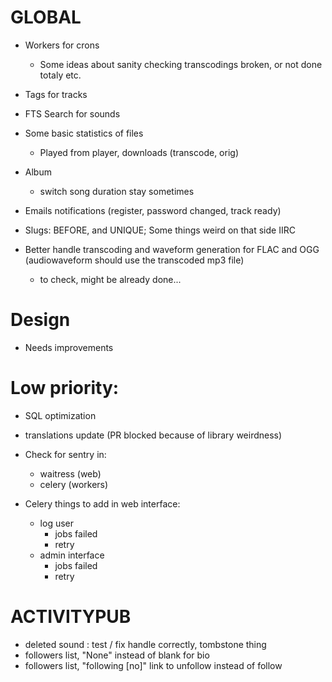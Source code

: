# GLOBAL

- Workers for crons
  - Some ideas about sanity checking transcodings broken, or not done totaly etc.

- Tags for tracks
- FTS Search for sounds

- Some basic statistics of files
  - Played from player, downloads (transcode, orig)

- Album
  - switch song duration stay sometimes

- Emails notifications (register, password changed, track ready)

- Slugs: BEFORE, and UNIQUE; Some things weird on that side IIRC

- Better handle transcoding and waveform generation for FLAC and OGG (audiowaveform should use the transcoded mp3 file)
  - to check, might be already done...

# Design

- Needs improvements

# Low priority:
- SQL optimization
- translations update (PR blocked because of library weirdness)


- Check for sentry in:
  - waitress (web)
  - celery (workers)

- Celery things to add in web interface:
  - log user
    - jobs failed
    - retry
  - admin interface
    - jobs failed
    - retry

# ACTIVITYPUB

- deleted sound : test / fix handle correctly, tombstone thing
- followers list, "None" instead of blank for bio
- followers list, "following [no]" link to unfollow instead of follow


